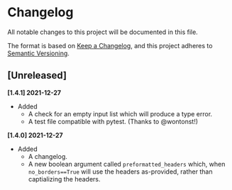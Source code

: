 # Changelog
All notable changes to this project will be documented in this file.

The format is based on [Keep a Changelog](https://keepachangelog.com/en/1.0.0/),
and this project adheres to [Semantic Versioning](https://semver.org/spec/v2.0.0.html).

## [Unreleased]
**[1.4.1] 2021-12-27**
- Added
  - A check for an empty input list which will produce a type error.
  - A test file compatible with pytest. (Thanks to @wontonst!)

**[1.4.0] 2021-12-27**
- Added
  - A changelog.
  - A new boolean argument called `preformatted_headers` which, when `no_borders==True` will use the headers as-provided, rather than captializing the headers.
